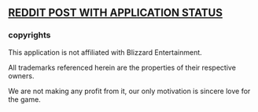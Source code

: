 ## [REDDIT POST WITH APPLICATION STATUS](https://www.reddit.com/r/Overwatch/comments/6d2meo/ow_items_tracker_for_android_status/) ##

### copyrights ###

This application is not affiliated with Blizzard Entertainment.

All trademarks referenced herein are the properties of their respective owners.

We are not making any profit from it, our only motivation is sincere love for the game.
